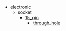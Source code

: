 * electronic
  * socket
    * [15_pin](electronic/socket/15_pin)
      * [through_hole](electronic/socket/15_pin/through_hole)
